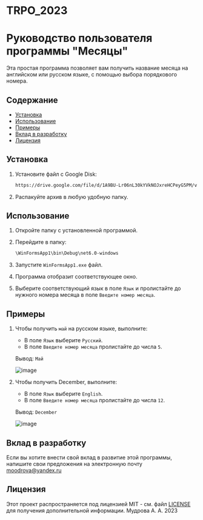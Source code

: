 # TRPO_2023

# Руководство пользователя программы "Месяцы"

Эта простая программа позволяет вам получить название месяца на английском или русском языке, с помощью выбора порядкового номера.

## Содержание
- [Установка](#установка)
- [Использование](#использование)
- [Примеры](#примеры)
- [Вклад в разработку](#вклад-в-разработку)
- [Лицензия](#лицензия)

## Установка

1. Установите файл с Google Disk:

    ```bash
    https://drive.google.com/file/d/1A9BU-Lr06nL30kYVkNOJxreHCPeyG5PM/view?usp=drive_link
    ```

2. Распакуйте архив в любую удобную папку.

## Использование

1. Откройте папку с установленной программой.

2. Перейдите в папку:

    ```bash
    \WinFormsApp1\bin\Debug\net6.0-windows
    ```
    
3. Запустите `WinFormsApp1.exe` файл.
   
4. Программа отобразит соответствующее окно.

5. Выберите соответствующий язык в поле `Язык` и пролистайте до нужного номера месяца в поле `Введите номер месяца`.

## Примеры

1. Чтобы получить `май` на русском языке, выполните:

    * В поле `Язык` выберите `Русский`.
    * В поле `Введите номер месяца` пролистайте до числа `5`.

    Вывод: `Май`

   ![image](https://github.com/Moodrila/TRPO_2023/assets/89028154/5e1d0908-8c91-47da-a0d7-8ed79bae68c4)
   

3. Чтобы получить December, выполните:

    * В поле `Язык` выберите `English`.
    * В поле `Введите номер месяца` пролистайте до числа `12`.

    Вывод: `December`

   ![image](https://github.com/Moodrila/TRPO_2023/assets/89028154/a0a72002-bc37-4d64-afca-8de7d03a56ca)


## Вклад в разработку

Если вы хотите внести свой вклад в развитие этой программы, напишите свои предложения на электронную почту <moodrova@yandex.ru>

## Лицензия

Этот проект распространяется под лицензией MIT - см. файл [LICENSE](LICENSE) для получения дополнительной информации.
Мудрова А. А.
2023
